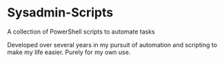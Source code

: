 # Sysadmin-Scripts
A collection of PowerShell scripts to automate tasks

Developed over several years in my pursuit of automation and scripting to make my life easier. Purely for my own use. 

